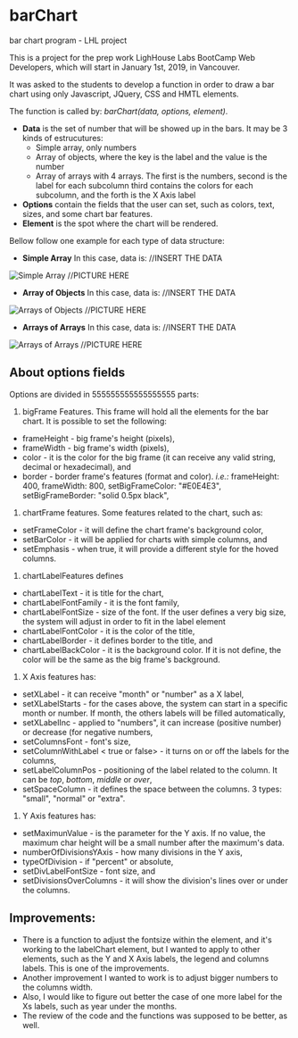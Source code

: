 # barChart
bar chart program - LHL project

This is a project for the prep work LighHouse Labs BootCamp Web Developers, which will start in January 1st, 2019, in Vancouver.

It was asked to the students to develop a function in order to draw a bar chart using only Javascript, JQuery, CSS and HMTL elements.


The function is called by: *barChart(data, options, element)*.
- **Data** is the set of number that will be showed up in the bars. It may be 3 kinds of estrucutures:
  * Simple array, only numbers
  * Array of objects, where the key is the label and the value is the number
  * Array of arrays with 4 arrays. The first is the numbers, second is the label for each subcolumn
      third contains the colors for each subcolumn, and the forth is the X Axis label
- **Options** contain the fields that the user can set, such as colors, text, sizes, and some chart bar features.
- **Element** is the spot where the chart will be rendered.

Bellow follow one example for each type of data structure:
* **Simple Array**
In this case, data is:
        //INSERT THE DATA

![Simple Array](url)
        //PICTURE HERE

* **Array of Objects**
In this case, data is:
        //INSERT THE DATA
        
![Arrays of Objects](url)
        //PICTURE HERE

* **Arrays of Arrays**
In this case, data is:
        //INSERT THE DATA
        
![Arrays of Arrays](url)
        //PICTURE HERE

## About options fields
Options are divided in 555555555555555555 parts:
1. bigFrame Features. This frame will hold all the elements for the bar chart.
It is possible to set the following:
  * frameHeight - big frame's height (pixels),
  * frameWidth - big frame's width (pixels),
  * color - it is the color for the big frame (it can receive any valid string, decimal or hexadecimal), and
  * border - border frame's features (format and color).
  *i.e.:*
      frameHeight: 400, frameWidth: 800,
      setBigFrameColor: "#E0E4E3", setBigFrameBorder: "solid 0.5px black",

1. chartFrame features. Some features related to the chart, such as:
  * setFrameColor - it will define the chart frame's background color,
  * setBarColor - it will be applied for charts with simple columns, and
  * setEmphasis <true or false> - when true, it will provide a different style for the hoved columns.

1. chartLabelFeatures defines 
  * chartLabelText - it is title for the chart,
  * chartLabelFontFamily - it is the font family,
  * chartLabelFontSize - size of the font. If the user defines a very big size, the system will adjust in order to fit in the label element
  * chartLabelFontColor - it is the color of the title,
  * chartLabelBorder - it defines border to the title, and
  * chartLabelBackColor - it is the background color. If it is not define, the color will be the same as the big frame's background.

1. X Axis features has:
  * setXLabel - it can receive "month" or "number" as a X label,
  * setXLabelStarts - for the cases above, the system can start in a specific month or number. If month, the others labels will be filled automatically,
  * setXLabelInc - applied to "numbers", it can increase (positive number) or decrease (for negative numbers,
  * setColumnsFont - font's size,
  * setColumnWithLabel < true or false> - it turns on or off the labels for the columns,
  * setLabelColumnPos - positioning of the label related to the column. It can be *top*, *bottom*, *middle* or *over*,
  * setSpaceColumn - it defines the space between the columns. 3 types: "small", "normal" or "extra".

1. Y Axis features has:
  * setMaximunValue - is the parameter for the Y axis. If no value, the maximum char height will be a small number after the maximum's data.
  * numberOfDivisionsYAxis - how many divisions in the Y axis,
  * typeOfDivision - if "percent" or absolute,
  * setDivLabelFontSize - font size, and
  * setDivisionsOverColumns <true or false> - it will show the division's lines over or under the columns.




## Improvements:
* There is a function to adjust the fontsize within the element, and it's working to the labelChart element, but I wanted to apply to other elements, such as the Y and X Axis labels, the legend and columns labels. This is one of the improvements.
* Another improvement I wanted to work is to adjust bigger numbers to the columns width.
* Also, I would like to figure out better the case of one more label for the Xs labels, such as year under the months.
* The review of the code and the functions was supposed to be better, as well.

